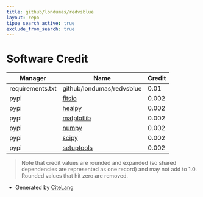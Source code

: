 ```yaml
---
title: github/londumas/redvsblue
layout: repo
tipue_search_active: true
exclude_from_search: true
---
```

# Software Credit

|Manager|Name|Credit|
|-------|----|------|
|requirements.txt|github/londumas/redvsblue|0.01|
|pypi|[fitsio](https://github.com/esheldon/fitsio)|0.002|
|pypi|[healpy](http://github.com/healpy)|0.002|
|pypi|[matplotlib](https://matplotlib.org)|0.002|
|pypi|[numpy](https://www.numpy.org)|0.002|
|pypi|[scipy](https://www.scipy.org)|0.002|
|pypi|[setuptools](https://github.com/pypa/setuptools)|0.002|


> Note that credit values are rounded and expanded (so shared dependencies are represented as one record) and may not add to 1.0. Rounded values that hit zero are removed.


- Generated by [CiteLang](https://github.com/vsoch/citelang)
